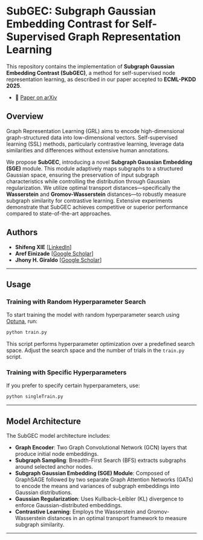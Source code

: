 # SubGEC: Subgraph Gaussian Embedding Contrast for Self-Supervised Graph Representation Learning

This repository contains the implementation of **Subgraph Gaussian Embedding Contrast (SubGEC)**, a method for self-supervised node representation learning, as described in our paper accepted to **ECML-PKDD 2025**.

* 📄 [Paper on arXiv](https://arxiv.org/abs/2411.07150)

## Overview

Graph Representation Learning (GRL) aims to encode high-dimensional graph-structured data into low-dimensional vectors. Self-supervised learning (SSL) methods, particularly contrastive learning, leverage data similarities and differences without extensive human annotations.

We propose **SubGEC**, introducing a novel **Subgraph Gaussian Embedding (SGE)** module. This module adaptively maps subgraphs to a structured Gaussian space, ensuring the preservation of input subgraph characteristics while controlling the distribution through Gaussian regularization. We utilize optimal transport distances—specifically the **Wasserstein** and **Gromov-Wasserstein** distances—to robustly measure subgraph similarity for contrastive learning. Extensive experiments demonstrate that SubGEC achieves competitive or superior performance compared to state-of-the-art approaches.

## Authors

* **Shifeng XIE** \[[LinkedIn](https://www.linkedin.com/in/shifeng-xie-953757209)]
* **Aref Einizade** \[[Google Scholar](https://scholar.google.com/citations?user=ZEQyAaAAAAAJ&hl=en)]
* **Jhony H. Giraldo** \[[Google Scholar](https://scholar.google.com/citations?user=iwzmGKwAAAAJ&hl=en)]

---

## Usage

### Training with Random Hyperparameter Search

To start training the model with random hyperparameter search using [Optuna](https://optuna.org/), run:

```bash
python train.py
```

This script performs hyperparameter optimization over a predefined search space. Adjust the search space and the number of trials in the `train.py` script.

### Training with Specific Hyperparameters

If you prefer to specify certain hyperparameters, use:

```bash
python singleTrain.py
```

---

## Model Architecture

The SubGEC model architecture includes:

* **Graph Encoder**: Two Graph Convolutional Network (GCN) layers that produce initial node embeddings.
* **Subgraph Sampling**: Breadth-First Search (BFS) extracts subgraphs around selected anchor nodes.
* **Subgraph Gaussian Embedding (SGE) Module**: Composed of GraphSAGE followed by two separate Graph Attention Networks (GATs) to encode the means and variances of subgraph embeddings into Gaussian distributions.
* **Gaussian Regularization**: Uses Kullback–Leibler (KL) divergence to enforce Gaussian-distributed embeddings.
* **Contrastive Learning**: Employs the Wasserstein and Gromov-Wasserstein distances in an optimal transport framework to measure subgraph similarity.

---

